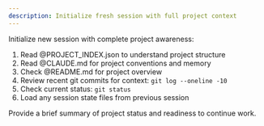```yaml
---
description: Initialize fresh session with full project context
---
```


Initialize new session with complete project awareness:

1. Read @PROJECT_INDEX.json to understand project structure  
2. Read @CLAUDE.md for project conventions and memory
3. Check @README.md for project overview
4. Review recent git commits for context: `git log --oneline -10`
5. Check current status: `git status`
6. Load any session state files from previous session

Provide a brief summary of project status and readiness to continue work.